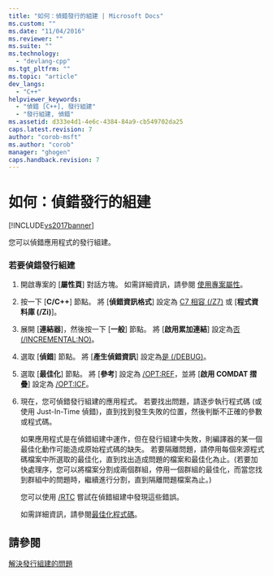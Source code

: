 ```yaml
---
title: "如何：偵錯發行的組建 | Microsoft Docs"
ms.custom: ""
ms.date: "11/04/2016"
ms.reviewer: ""
ms.suite: ""
ms.technology: 
  - "devlang-cpp"
ms.tgt_pltfrm: ""
ms.topic: "article"
dev_langs: 
  - "C++"
helpviewer_keywords: 
  - "偵錯 [C++], 發行組建"
  - "發行組建, 偵錯"
ms.assetid: d333e4d1-4e6c-4384-84a9-cb549702da25
caps.latest.revision: 7
author: "corob-msft"
ms.author: "corob"
manager: "ghogen"
caps.handback.revision: 7
---
```

# 如何：偵錯發行的組建
[!INCLUDE[vs2017banner](../../assembler/inline/includes/vs2017banner.md)]

您可以偵錯應用程式的發行組建。  
  
### 若要偵錯發行組建  
  
1.  開啟專案的 \[**屬性頁**\] 對話方塊。  如需詳細資訊，請參閱 [使用專案屬性](../../ide/working-with-project-properties.md)。  
  
2.  按一下 \[**C\/C\+\+**\] 節點。  將 \[**偵錯資訊格式**\] 設定為 [C7 相容 \(\/Z7\)](../../build/reference/z7-zi-zi-debug-information-format.md) 或 \[**程式資料庫 \(\/Zi\)**\]。  
  
3.  展開 \[**連結器**\]，然後按一下 \[**一般**\] 節點。  將 \[**啟用累加連結**\] 設定為[否 \(\/INCREMENTAL:NO\)](../../build/reference/incremental-link-incrementally.md)。  
  
4.  選取 \[**偵錯**\] 節點。  將 \[**產生偵錯資訊**\] 設定為[是 \(\/DEBUG\)](../../build/reference/debug-generate-debug-info.md)。  
  
5.  選取 \[**最佳化**\] 節點。  將 \[**參考**\] 設定為 [\/OPT:REF](../../build/reference/opt-optimizations.md)，並將 \[**啟用 COMDAT 摺疊**\] 設定為 [\/OPT:ICF](../../build/reference/opt-optimizations.md)。  
  
6.  現在，您可偵錯發行組建的應用程式。  若要找出問題，請逐步執行程式碼 \(或使用 Just\-In\-Time 偵錯\)，直到找到發生失敗的位置，然後判斷不正確的參數或程式碼。  
  
     如果應用程式是在偵錯組建中運作，但在發行組建中失敗，則編譯器的某一個最佳化動作可能造成原始程式碼的缺失。  若要隔離問題，請停用每個來源程式碼檔案中所選取的最佳化，直到找出造成問題的檔案和最佳化為止。\(若要加快處理序，您可以將檔案分割成兩個群組，停用一個群組的最佳化，而當您找到群組中的問題時，繼續進行分割，直到隔離問題檔案為止。\)  
  
     您可以使用 [\/RTC](../../build/reference/rtc-run-time-error-checks.md) 嘗試在偵錯組建中發現這些錯誤。  
  
     如需詳細資訊，請參閱[最佳化程式碼](../../build/reference/optimizing-your-code.md)。  
  
## 請參閱  
 [解決發行組建的問題](../../build/reference/fixing-release-build-problems.md)